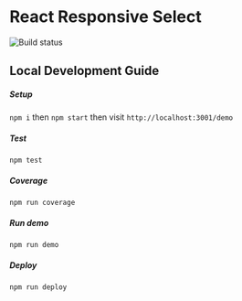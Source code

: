 # React Responsive Select

![Build status](https://api.travis-ci.org/benbowes/react-responsive-select.svg)

## Local Development Guide

##### Setup

`npm i` then `npm start` then visit `http://localhost:3001/demo`

##### Test

`npm test`

##### Coverage

`npm run coverage`

##### Run demo

`npm run demo`

##### Deploy

`npm run deploy`
